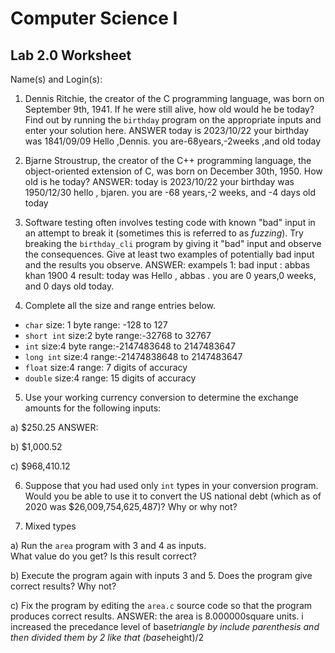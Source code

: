 
# Computer Science I 
## Lab 2.0 Worksheet

Name(s) and Login(s):



1. Dennis Ritchie, the creator of the C programming language,
was born on September 9th, 1941.  If he were still alive,
how old would he be today?  Find out by running the `birthday`
program on the appropriate inputs and enter your solution here.
ANSWER
today is 2023/10/22
your birthday was 1841/09/09
Hello ,Dennis. you are-68years,-2weeks ,and old today



2. Bjarne Stroustrup, the creator of the C++ programming
language, the object-oriented extension of C, was born on
December 30th, 1950.  How old is he today?
ANSWER:
 today is 2023/10/22
 your birthday was 1950/12/30
 hello , bjaren. you are -68 years,-2 weeks, and -4 days old today




3. Software testing often involves testing code with known
"bad" input in an attempt to break it (sometimes this is
referred to as *fuzzing*).  Try breaking the `birthday_cli`
program by giving it "bad" input and observe the consequences.
Give at least two examples of potentially bad input and the
results you observe.
ANSWER:
   exampels 1: bad input : abbas khan 1900 4
   result: today was 
   Hello , abbas . you are 0 years,0 weeks, and 0 days old today.



4. Complete all the size and range entries below.

* `char`
  size: 1 byte
  range: -128 to 127
* `short int`
  size:2 byte
  range:-32768 to 32767
* `int`
  size:4 byte
  range:-2147483648 to 2147483647
* `long int`
  size:4
  range:-21474838648 to 2147483647
* `float`
  size:4
  range: 7 digits of accuracy
* `double`
  size:4
  range: 15 digits of accuracy


5. Use your working currency conversion to determine
the exchange amounts for the following inputs:

  a) $250.25
ANSWER:

  b) $1,000.52

  c) $968,410.12



6. Suppose that you had used only `int` types
in your conversion program.  Would you be able
to use it to convert the US national debt
(which as of 2020 was \$26,009,754,625,487)?
Why or why not?




7. Mixed types

a) Run the `area` program with 3 and 4 as inputs.  
What value do you get?  Is this result correct?


b) Execute the program again with inputs 3 and 5.
Does the program give correct results?  Why not?


c) Fix the program by editing the `area.c` source
code so that the program produces correct results.
ANSWER:
the area is 8.000000square units.
i increased the precedance level of base*triangle 
by include parenthesis and then divided them by 2 like that 
(base*height)/2